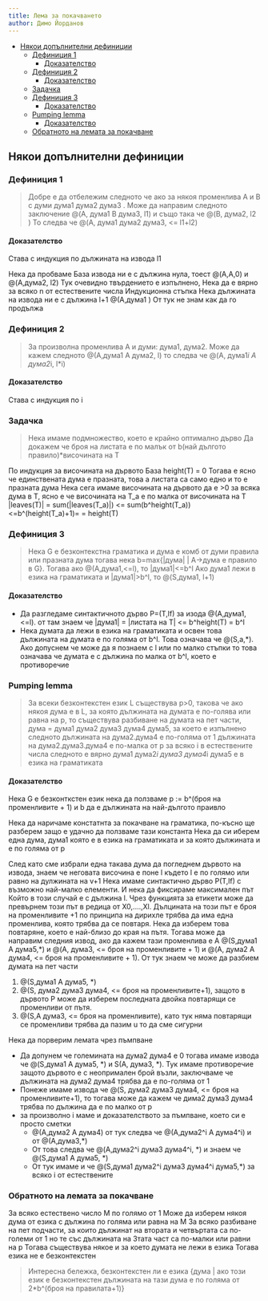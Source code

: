 ```yaml
---
title: Лема за покачването
author: Димо Йорданов
---
```


<!-- TOC -->
  * [Някои допълнителни дефиниции](#някои-допълнителни-дефиниции)
    * [Дефиниция 1](#дефиниция-1)
      * [Доказателство](#доказателство)
    * [Дефиниция 2](#дефиниция-2)
      * [Доказателство](#доказателство-1)
    * [Задачка](#задачка)
    * [Дефиниция 3](#дефиниция-3)
      * [Доказателство](#доказателство-2)
    * [Pumping lemma](#pumping-lemma)
      * [Доказателство](#доказателство-3)
    * [Обратното на лемата за покачване](#обратното-на-лемата-за-покачване)
<!-- TOC -->

## Някои допълнителни дефиниции
### Дефиниция 1

> Добре е да отбележим следното че ако за някоя променлива A и B
> с думи дума1 дума2 дума3 . Може да направим следното заключение
> @(A, дума1 B дума3, l1) и също така че @(B, дума2, l2 )
> То следва че @(A, дума1 дума2 дума3, <= l1+l2)

#### Доказателство
Става с индукция по дължината на извода l1

Нека да пробваме
База
извода ни е с дължина нула, тоест @(A,A,0) и @(A,дума2, l2)
Тук очевидно твърдението е изпълнено,
Нека да е вярно за всяко n от естествените числа
Индукционна стъпка
Нека дължината на извода ни е с дължина l+1
@(A,дума1 )
От тук не знам как да го продължа

[//]: #TODO (FIX PROOF)



### Дефиниция 2

> За произволна променлива А и думи: дума1, дума2. Може да кажем следното
> @(А,дума1 А дума2, l) то следва че @(A, дума1*i А дума2*i, l*i)

#### Доказателство
Става с индукция по i

[//]: #TODO (DO PROOF)

### Задачка
> Нека имаме подмножество, което е крайно оптимално дърво
> Да докажем че броя на листата е по малък от b(най дългото правило)*височината на T

По индукция за височината на дървото
База height(T) = 0
Тогава е ясно че единствената дума е празната,
това а листата са само едно и то е празната дума
Нека сега имаме височината на дървото да е >0 за всяка дума в T,
ясно е че височината на T_a е по малка от височината на T
|leaves(T)| = sum(|leaves(T_a)|) <= sum(b^height(T_a))<=b^(height(T_a)+1)=
= height(T)


### Дефиниция 3

> Нека G е безконтекстна граматика и дума е комб от думи правила или празната дума
> тогава нека b=max{|дума| | A->дума е правило в G}. Тогава 
> ако @(А,дума1,<=l), то |дума1|<=b^l
> Ако дума1 лежи в езика на граматиката и |дума1|>b^l, то @(S,дума1, l+1)

#### Доказателство
- Да разгледаме синтактичното дърво P=(T,lf) за изода @(А,дума1,<=l).
от там знаем че |дума1| = |листата на T| <= b^height(T) = b^l
- Нека думата да лежи в езика на граматиката и освен това дължината на думата е по голяма от b^l.
Това означава че @(S,a,*). Ако допуснем че може да я познаем с l или по малко стъпки
то това означава че думата е с дължина по малка от b^l, което е противоречие

### Pumping lemma
> За всеки безконтекстен език L съществува p>0, такова че ако някоя дума е в L,
> за която дължината на думата е по-голява или равна на p, то съществува разбиване
> на думата на пет части, дума = дума1 дума2 дума3 дума4 дума5, за което е изпълнено следното
> дължината на дума2.дума4 е по-голяма от 1
> дължината на дума2.дума3.дума4 е по-малка от p
> за всяко i в естествените числа следното е вярно дума1 дума2*i дума3 дума4*i дума5 е в езика на граматиката

#### Доказателство
Нека G е безконткстен език нека да ползваме p := b^(броя на променливите + 1)
и b да е дължината на най-дългото праивло

Нека да наричаме констатнта за покачване на граматика,
по-късно ще разберем защо е удачно да ползваме тази константа
Нека да си иберем една дума, дума1 която е в езика на граматиката
и за която дължината и е по голяма от p

След като сме избрали една такава дума да погледнем дървото на извода,
знаем че неговата височина е поне l където l е по голямо или равно на дулжината на v+1
Нека имаме синтактично дърво P(T,lf) с възможно най-малко елементи. И нека да фиксираме максимален път
Който в този случай е с дължина l. Чрез функцията за етикети може да превърнем този път в редица
от X0,....,Xl. Дълцината на този път е броя на променливите +1 по принципа на дирихле трябва да има 
една променлива, която трябва да се повтаря. Нека да изберем това повтаряне, което е най-близо до края на пътя.
Тогава може да направим следния извод, ако да кажем тази променлива е A
@(S,дума1 A дума5,*) и @(A, дума3, <= броя на променливите + 1) и 
@(A, дума2 A дума4, <= броя на променливите + 1). От тук знаем че може да разбием думата
на пет части
1. @(S,дума1 A дума5, *)
2. @(S, дума2 дума3 дума4, <= броя на променливите+1), защото в дървото P може да изберем последната двойка
повтарящи се променливи от пътя.
3. @(S,A дума3, <= броя на променливите), като тук няма повтарящи се променливи трябва да пазим u то да сме сигурни

Нека да порверим лемата чрез пъмпване
- Да допунем че големината на дума2 дума4 е 0 тогава имаме извода че 
@(S,дума1 А дума5, *) и S(A, дума3, *). Тук имаме противоречие защото дървото е
с неопримален брой възли, заключваме че дължината на дума2 дума4 трябва да е по-голяма от 1
- Понеже имаме извода че @(S, дума2 дума3 дума4, <= броя на променливите+1), то тогава може да кажем че 
дима2 дума3 дума4 трябва по дължина да е по малко от p
- за произволно i маме и доказателството за пъмпване, което си е просто сметки
  - @(A,дума2 A дума4) от тук следва че @(А,дума2^i A дума4^i) и от @(А,дума3,*)
  - От това следва че @(A,дума2^i дума3 дума4^i, *) и знаем че @(S,дума1 А дума5, *)
  - От тук имаме и че @(S,дума1 дума2^i дума3 дума4^i дума5,*) за всяко i от естествените

### Обратното на лемата за покачване
За всяко естествено число М по голямо от 1
Може да изберем някоя дума от езика с дължина по голяма или равна на М
За всяко разбиване на пет подчасти, за които дължинат на втората и четвъртата са 
по-големи от 1 но те със дължината на 3тата част са по-малки или равни на p
Тогава съществува някое и за което думата не лежи в езика
Тогава езика не е безконтекстен

> Интересна бележка, безконтекстен ли е езика 
> {дума | ако този език е безконтекстен
>           дължината на тази дума е по голяма от 2*b^(броя на правилата+1)}
